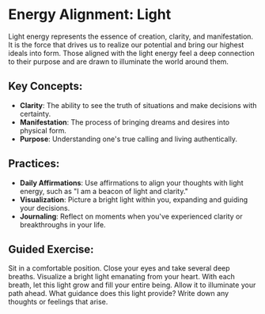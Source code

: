 # Energy Alignment: Light

Light energy represents the essence of creation, clarity, and manifestation. It is the force that drives us to realize our potential and bring our highest ideals into form. Those aligned with the light energy feel a deep connection to their purpose and are drawn to illuminate the world around them.

## Key Concepts:
- **Clarity**: The ability to see the truth of situations and make decisions with certainty.
- **Manifestation**: The process of bringing dreams and desires into physical form.
- **Purpose**: Understanding one's true calling and living authentically.

## Practices:
- **Daily Affirmations**: Use affirmations to align your thoughts with light energy, such as "I am a beacon of light and clarity."
- **Visualization**: Picture a bright light within you, expanding and guiding your decisions.
- **Journaling**: Reflect on moments when you've experienced clarity or breakthroughs in your life.

## Guided Exercise:
Sit in a comfortable position. Close your eyes and take several deep breaths. Visualize a bright light emanating from your heart. With each breath, let this light grow and fill your entire being. Allow it to illuminate your path ahead. What guidance does this light provide? Write down any thoughts or feelings that arise.
